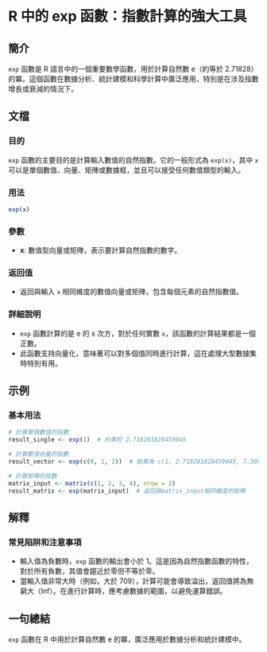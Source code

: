 <!--
Meta Description: # R 中的 exp 函數：指數計算的強大工具 ## 簡介 `exp` 函數是 R 語言中的一個重要數學函數，用於計算自然數 e（約等於 2.71828）的冪。這個函數在數據分析、統計建模和科學計算中廣泛應用，特別是在涉及指數增長或衰減的情況下。 ## 文檔 ### 目的 `exp` 函數的主要目的...
Meta Keywords: exp, 約等於, 718281828459045, matrix_input, 指數計算的強大工具
-->

# R 中的 exp 函數：指數計算的強大工具

## 簡介
`exp` 函數是 R 語言中的一個重要數學函數，用於計算自然數 e（約等於 2.71828）的冪。這個函數在數據分析、統計建模和科學計算中廣泛應用，特別是在涉及指數增長或衰減的情況下。

## 文檔
### 目的
`exp` 函數的主要目的是計算輸入數值的自然指數。它的一般形式為 `exp(x)`，其中 `x` 可以是單個數值、向量、矩陣或數據框，並且可以接受任何數值類型的輸入。

### 用法
```R
exp(x)
```

### 參數
- **x**: 數值型向量或矩陣，表示要計算自然指數的數字。

### 返回值
- 返回與輸入 `x` 相同維度的數值向量或矩陣，包含每個元素的自然指數值。

### 詳細說明
- `exp` 函數計算的是 e 的 x 次方，對於任何實數 `x`，該函數的計算結果都是一個正數。
- 此函數支持向量化，意味著可以對多個值同時進行計算，這在處理大型數據集時特別有用。

## 示例
### 基本用法
```R
# 計算單個數值的指數
result_single <- exp(1)  # 約等於 2.718281828459045

# 計算數值向量的指數
result_vector <- exp(c(0, 1, 2))  # 結果為 c(1, 2.718281828459045, 7.38905609893065)

# 計算矩陣的指數
matrix_input <- matrix(c(1, 2, 3, 4), nrow = 2)
result_matrix <- exp(matrix_input)  # 返回與matrix_input相同維度的矩陣
```

## 解釋
### 常見陷阱和注意事項
- 輸入值為負數時，`exp` 函數的輸出會小於 1。這是因為自然指數函數的特性，對於所有負數，其值會趨近於零但不等於零。
- 當輸入值非常大時（例如，大於 709），計算可能會導致溢出，返回值將為無窮大（Inf）。在進行計算時，應考慮數據的範圍，以避免運算錯誤。

## 一句總結
`exp` 函數在 R 中用於計算自然數 e 的冪，廣泛應用於數據分析和統計建模中。
